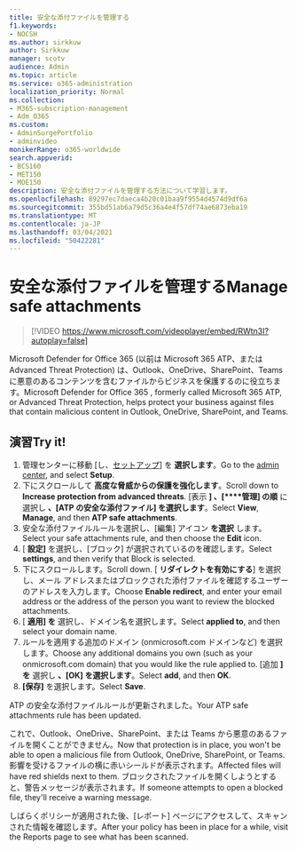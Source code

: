 ```yaml
---
title: 安全な添付ファイルを管理する
f1.keywords:
- NOCSH
ms.author: sirkkuw
author: Sirkkuw
manager: scotv
audience: Admin
ms.topic: article
ms.service: o365-administration
localization_priority: Normal
ms.collection:
- M365-subscription-management
- Adm_O365
ms.custom:
- AdminSurgePortfolio
- adminvideo
monikerRange: o365-worldwide
search.appverid:
- BCS160
- MET150
- MOE150
description: 安全な添付ファイルを管理する方法について学習します。
ms.openlocfilehash: 89297ec7daeca4b20c01baa9f9554d4574d9df6a
ms.sourcegitcommit: 355bd51ab6a79d5c36a4e4f57df74ae6873eba19
ms.translationtype: MT
ms.contentlocale: ja-JP
ms.lasthandoff: 03/04/2021
ms.locfileid: "50422281"
---
```

# <a name="manage-safe-attachments"></a><span data-ttu-id="1a402-103">安全な添付ファイルを管理する</span><span class="sxs-lookup"><span data-stu-id="1a402-103">Manage safe attachments</span></span>

> [!VIDEO https://www.microsoft.com/videoplayer/embed/RWtn3I?autoplay=false]

<span data-ttu-id="1a402-104">Microsoft Defender for Office 365 (以前は Microsoft 365 ATP、または Advanced Threat Protection) は、Outlook、OneDrive、SharePoint、Teams に悪意のあるコンテンツを含むファイルからビジネスを保護するのに役立ちます。</span><span class="sxs-lookup"><span data-stu-id="1a402-104">Microsoft Defender for Office 365 , formerly called Microsoft 365 ATP, or Advanced Threat Protection, helps protect your business against files that contain malicious content in Outlook, OneDrive, SharePoint, and Teams.</span></span>

## <a name="try-it"></a><span data-ttu-id="1a402-105">演習</span><span class="sxs-lookup"><span data-stu-id="1a402-105">Try it!</span></span>

1. <span data-ttu-id="1a402-106">管理センターに移動 [し、[セットアップ](https://admin.microsoft.com)] を **選択します**。</span><span class="sxs-lookup"><span data-stu-id="1a402-106">Go to the [admin center](https://admin.microsoft.com), and select **Setup**.</span></span>
1. <span data-ttu-id="1a402-107">下にスクロールして **高度な脅威からの保護を強化します**。</span><span class="sxs-lookup"><span data-stu-id="1a402-107">Scroll down to **Increase protection from advanced threats**.</span></span> <span data-ttu-id="1a402-108">[表示 **] 、[\*\*\*\*管理] の順** に選択し **、[ATP の安全な添付ファイル] を選択します**。</span><span class="sxs-lookup"><span data-stu-id="1a402-108">Select **View**, **Manage**, and then **ATP safe attachments**.</span></span>
1. <span data-ttu-id="1a402-109">安全な添付ファイルルールを選択し、[編集] アイコン **を選択** します。</span><span class="sxs-lookup"><span data-stu-id="1a402-109">Select your safe attachments rule, and then choose the **Edit** icon.</span></span>
1. <span data-ttu-id="1a402-110">[ **設定]** を選択し、[ブロック] が選択されているのを確認します。</span><span class="sxs-lookup"><span data-stu-id="1a402-110">Select **settings**, and then verify that Block is selected.</span></span>
1. <span data-ttu-id="1a402-111">下にスクロールします。</span><span class="sxs-lookup"><span data-stu-id="1a402-111">Scroll down.</span></span> <span data-ttu-id="1a402-112">[ **リダイレクトを有効にする**] を選択し、メール アドレスまたはブロックされた添付ファイルを確認するユーザーのアドレスを入力します。</span><span class="sxs-lookup"><span data-stu-id="1a402-112">Choose **Enable redirect**, and enter your email address or the address of the person you want to review the blocked attachments.</span></span>
1. <span data-ttu-id="1a402-113">[ **適用] を** 選択し、ドメイン名を選択します。</span><span class="sxs-lookup"><span data-stu-id="1a402-113">Select **applied to**, and then select your domain name.</span></span>
1. <span data-ttu-id="1a402-114">ルールを適用する追加のドメイン (onmicrosoft.com ドメインなど) を選択します。</span><span class="sxs-lookup"><span data-stu-id="1a402-114">Choose any additional domains you own (such as your onmicrosoft.com domain) that you would like the rule applied to.</span></span> <span data-ttu-id="1a402-115">[追加 **] を** 選択し **、[OK] を選択します**。</span><span class="sxs-lookup"><span data-stu-id="1a402-115">Select **add**, and then **OK**.</span></span>
1. <span data-ttu-id="1a402-116">**[保存]** を選択します。</span><span class="sxs-lookup"><span data-stu-id="1a402-116">Select **Save**.</span></span>

<span data-ttu-id="1a402-117">ATP の安全な添付ファイルルールが更新されました。</span><span class="sxs-lookup"><span data-stu-id="1a402-117">Your ATP safe attachments rule has been updated.</span></span>

<span data-ttu-id="1a402-118">これで、Outlook、OneDrive、SharePoint、または Teams から悪意のあるファイルを開くことができません。</span><span class="sxs-lookup"><span data-stu-id="1a402-118">Now that protection is in place, you won't be able to open a malicious file from Outlook, OneDrive, SharePoint, or Teams.</span></span> <span data-ttu-id="1a402-119">影響を受けるファイルの横に赤いシールドが表示されます。</span><span class="sxs-lookup"><span data-stu-id="1a402-119">Affected files will have red shields next to them.</span></span> <span data-ttu-id="1a402-120">ブロックされたファイルを開くしようとすると、警告メッセージが表示されます。</span><span class="sxs-lookup"><span data-stu-id="1a402-120">If someone attempts to open a blocked file, they'll receive a warning message.</span></span>

<span data-ttu-id="1a402-121">しばらくポリシーが適用された後、[レポート] ページにアクセスして、スキャンされた情報を確認します。</span><span class="sxs-lookup"><span data-stu-id="1a402-121">After your policy has been in place for a while, visit the Reports page to see what has been scanned.</span></span>